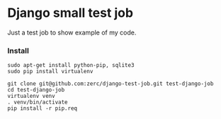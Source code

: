 Django small test job
=====================

Just a test job to show example of my code.

### Install
    sudo apt-get install python-pip, sqlite3
    sudo pip install virtualenv

    git clone git@github.com:zerc/django-test-job.git test-django-job
    cd test-django-job
    virtualenv venv
    . venv/bin/activate
    pip install -r pip.req
